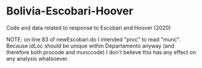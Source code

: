 # Bolivia-Escobari-Hoover
 Code and data related to response to Escobari and Hoover (2020)

NOTE: on line 83 of newEscobari.do I intended "proc" to read "munc". Because idLoc should be unique within Departamento anyway (and therefore both procode and munccode) I don't believe this has any effect on any analysis whatsoever.

